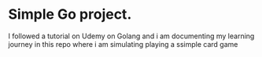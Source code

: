 # Simple Go project. 

I followed a tutorial on Udemy on Golang and i am documenting my learning journey in this repo where i am simulating playing  a ssimple card game 
